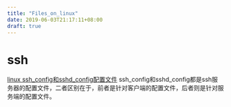 ```yaml
---
title: "Files_on_linux"
date: 2019-06-03T21:17:11+08:00
draft: true
---
```


# ssh
[linux ssh_config和sshd_config配置文件](https://www.cnblogs.com/ilinuxer/p/5087452.html)
ssh_config和sshd_config都是ssh服务器的配置文件，二者区别在于，前者是针对客户端的配置文件，后者则是针对服务端的配置文件。